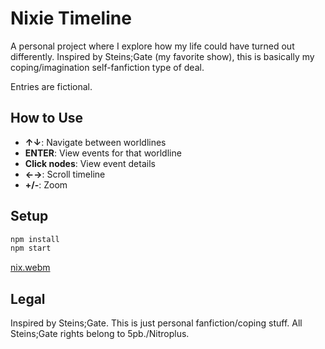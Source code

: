 # Nixie Timeline

A personal project where I explore how my life could have turned out differently. Inspired by Steins;Gate (my favorite show), this is basically my coping/imagination self-fanfiction type of deal.

Entries are fictional.

## How to Use

- **↑↓**: Navigate between worldlines
- **ENTER**: View events for that worldline
- **Click nodes**: View event details
- **←→**: Scroll timeline
- **+/-**: Zoom

## Setup

```bash
npm install
npm start
```

[nix.webm](https://github.com/user-attachments/assets/1c5fea86-877f-4533-adc6-887c903374dd)


## Legal

Inspired by Steins;Gate. This is just personal fanfiction/coping stuff. All Steins;Gate rights belong to 5pb./Nitroplus.
